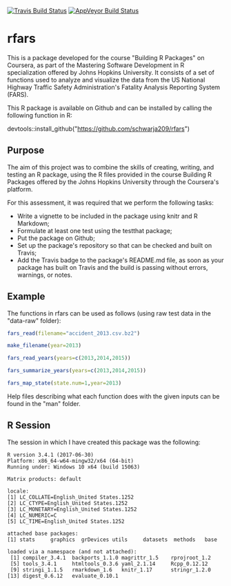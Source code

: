 [![Travis Build Status](https://travis-ci.org/schwarja209/rfars.svg?branch=master)](https://travis-ci.org/schwarja209/rfars) [![AppVeyor Build Status](https://ci.appveyor.com/api/projects/status/github/schwarja209/rfars?branch=master&svg=true)](https://ci.appveyor.com/project/schwarja209/rfars)

rfars
=====

This is a package developed for the course "Building R Packages" on Coursera, as part of the Mastering Software Development in R specialization offered by Johns Hopkins University. It consists of a set of functions used to analyze and visualize the data from the US National Highway Traffic Safety Administration's Fatality Analysis Reporting System (FARS).

This R package is available on Github and can be installed by calling the following function in R:

devtools::install\_github("<https://github.com/schwarja209/rfars>")

Purpose
-------

The aim of this project was to combine the skills of creating, writing, and testing an R package, using the R files provided in the course Building R Packages offered by the Johns Hopkins University through the Coursera's platform.

For this assessment, it was required that we perform the following tasks:

-   Write a vignette to be included in the package using knitr and R Markdown;
-   Formulate at least one test using the testthat package;
-   Put the package on Github;
-   Set up the package's repository so that can be checked and built on Travis;
-   Add the Travis badge to the package's README.md file, as soon as your package has built on Travis and the build is passing without errors, warnings, or notes.

Example
-------

The functions in rfars can be used as follows (using raw test data in the "data-raw" folder):

``` r
fars_read(filename="accident_2013.csv.bz2")

make_filename(year=2013)

fars_read_years(years=c(2013,2014,2015))

fars_summarize_years(years=c(2013,2014,2015))

fars_map_state(state.num=1,year=2013)
```

Help files describing what each function does with the given inputs can be found in the "man" folder.

R Session
---------

The session in which I have created this package was the following:

    R version 3.4.1 (2017-06-30)
    Platform: x86_64-w64-mingw32/x64 (64-bit)
    Running under: Windows 10 x64 (build 15063)

    Matrix products: default

    locale:
    [1] LC_COLLATE=English_United States.1252 
    [2] LC_CTYPE=English_United States.1252   
    [3] LC_MONETARY=English_United States.1252
    [4] LC_NUMERIC=C                          
    [5] LC_TIME=English_United States.1252    

    attached base packages:
    [1] stats     graphics  grDevices utils     datasets  methods   base     

    loaded via a namespace (and not attached):
     [1] compiler_3.4.1  backports_1.1.0 magrittr_1.5    rprojroot_1.2  
     [5] tools_3.4.1     htmltools_0.3.6 yaml_2.1.14     Rcpp_0.12.12   
     [9] stringi_1.1.5   rmarkdown_1.6   knitr_1.17      stringr_1.2.0  
    [13] digest_0.6.12   evaluate_0.10.1
